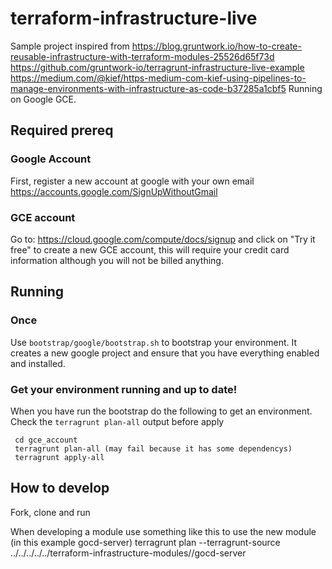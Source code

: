 # terraform-infrastructure-live

Sample project inspired from https://blog.gruntwork.io/how-to-create-reusable-infrastructure-with-terraform-modules-25526d65f73d https://github.com/gruntwork-io/terragrunt-infrastructure-live-example https://medium.com/@kief/https-medium-com-kief-using-pipelines-to-manage-environments-with-infrastructure-as-code-b37285a1cbf5
Running on Google GCE. 

## Required prereq

### Google Account
First, register a new account at google with your own email
https://accounts.google.com/SignUpWithoutGmail

### GCE account
Go to: https://cloud.google.com/compute/docs/signup and click on "Try it free"
to create a new GCE account, this will require your credit card information
although you will not be billed anything.

## Running

### Once
Use `bootstrap/google/bootstrap.sh` to bootstrap your environment. It creates a new google project and ensure that you have everything enabled and installed. 

### Get your environment running and up to date!

When you have run the bootstrap do the following to get an environment. Check the `terragrunt plan-all` output before apply

```
 cd gce_account
 terragrunt plan-all (may fail because it has some dependencys)
 terragrunt apply-all
```

## How to develop

Fork, clone and run

When developing a module use something like this to use the new module (in this example gocd-server)
terragrunt plan --terragrunt-source ../../../../../terraform-infrastructure-modules//gocd-server
